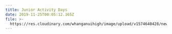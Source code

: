 ```yaml
---
title: Junior Activity Days
date: 2019-11-25T00:05:12.165Z
file: >-
  https://res.cloudinary.com/whanganuihigh/image/upload/v1574640428/newsletters/Junior_Activity_Days.pdf
---
```


